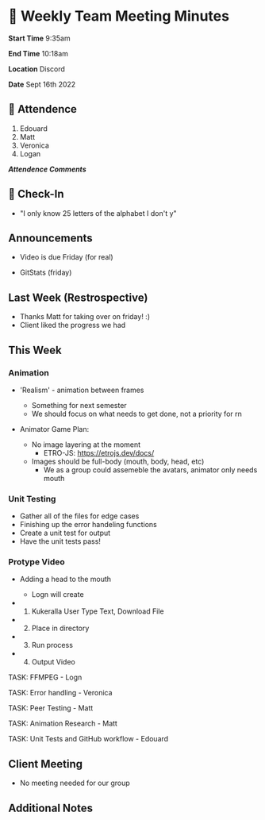 # 🚀 Weekly Team Meeting Minutes

**Start Time** 9:35am

**End Time** 10:18am

**Location** Discord

**Date** Sept 16th 2022

## 👋 Attendence

1. Edouard
2. Matt
3. Veronica
4. Logan

***Attendence Comments***

## 🧸 Check-In

- "I only know 25 letters of the alphabet I don't y"

## Announcements

- Video is due Friday (for real)
  
- GitStats (friday)

## Last Week (Restrospective)

- Thanks Matt for taking over on friday! :)
- Client liked the progress we had

## This Week  

### Animation  

- 'Realism' - animation between frames
  - Something for next semester
  - We should focus on what needs to get done, not a priority for rn
  
- Animator Game Plan:
  - No image layering at the moment
    - ETRO-JS: https://etrojs.dev/docs/
  - Images should be full-body (mouth, body, head, etc)
    - We as a group could assemeble the avatars, animator only needs mouth
  
### Unit Testing

- Gather all of the files for edge cases
- Finishing up the error handeling functions
- Create a unit test for output
- Have the unit tests pass!

### Protype Video

- Adding a head to the mouth
  - Logn will create

- 1) Kukeralla User Type Text, Download File
- 2) Place in directory
- 3) Run process
- 4) Output Video
  
TASK: FFMPEG
    - Logn

 TASK: Error handling
    - Veronica

TASK: Peer Testing
    - Matt
  
TASK: Animation Research
    - Matt

TASK: Unit Tests and GitHub workflow
    - Edouard
## Client Meeting

- No meeting needed for our group

## Additional Notes